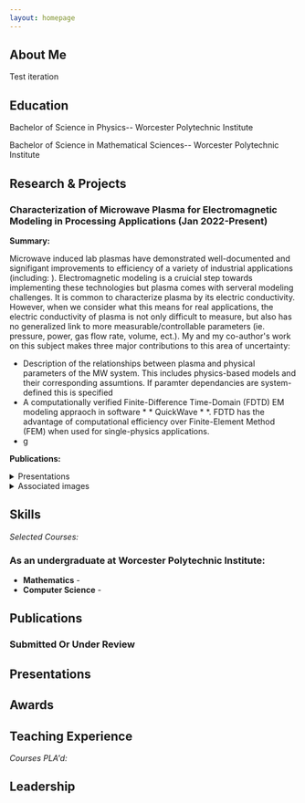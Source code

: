```yaml
---
layout: homepage
---
```


## About Me
Test iteration


## Education
Bachelor of Science in Physics-- Worcester Polytechnic Institute

Bachelor of Science in Mathematical Sciences-- Worcester Polytechnic Institute

## Research & Projects
### Characterization of Microwave Plasma for Electromagnetic Modeling in Processing Applications (Jan 2022-Present)
**Summary:** 

Microwave induced lab plasmas have demonstrated well-documented and signifigant improvements to efficiency of a variety of industrial applications (including: ). Electromagnetic modeling is a cruicial step towards implementing these technologies but plasma comes with serveral modeling challenges. It is common to characterize plasma by its electric conductivity. However, when we consider what this means for real applications, the electric conductivity of plasma is not only difficult to measure, but also has no generalized link to more measurable/controllable parameters (ie. pressure, power, gas flow rate, volume, ect.). My and my co-author's work on this subject makes three major contributions to this area of uncertainty:
- Description of the relationships between plasma and physical parameters of the MW system. This includes physics-based models and their corresponding assumtions. If paramter dependancies are system-defined this is specified 
- A computationally verified Finite-Difference Time-Domain (FDTD) EM modeling appraoch in software * * QuickWave * *. FDTD has the advantage of computational efficiency over Finite-Element Method (FEM) when used for single-physics applications. 
- g

**Publications:**

<details>
<summary>Presentations</summary>
- WPI Association for Women in Mathematics (AWM), Aug 27, 2023
  
 * *Characterization of Microwave Plasma in Electromagnetic Modeling for Processing Applications* *
Characterization of Microwave Plasma in Electromagnetic Modeling for Processing Applications
2023 WPI Undergraduate Research Showcase, Aug 3, 2023
*Invited: Characterization of Microwave Plasma in Electromagnetic Modeling for Processing Applications
University of Colorado Boulder—Electrical Engineering Department, July 2, 2023
Characterization of Microwave Plasma in Electromagnetic Modeling for Processing Applications
International Microwave Power Institute’s (IMPI’s) 57th Annual Microwave Power Symposium, Jun 29, 2023
Characterization of Microwave Plasma in Electromagnetic Modeling for Processing Applications
SAIREM- Microwave Plasma Generation, Feb 15, 2023
*Invited: Characterization of Microwave Plasma in Electromagnetic Modeling for Industrial Applications
Massachusetts College of Liberal Arts (MCLA), Dec 6, 2022
Machine-Learning Optimization of Microwave Plasma Parameters
WPI STAR & DraftKings Lightning Talks, Sep 21, 2022
Machine-Learning Optimization of Microwave Plasma Parameters
WPI Research Experience for Undergraduates (REU) Showcase, Aug 4, 2022

</details>

<details>
<summary>Associated images</summary>
</details>

## Skills


*Selected Courses:*

### As an undergraduate at Worcester Polytechnic Institute:

- **Mathematics** - 
- **Computer Science** -




## Publications



### Submitted Or Under Review


## Presentations


## Awards


## Teaching Experience

*Courses PLA'd:*



## Leadership
